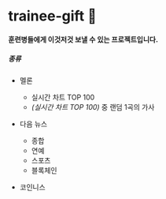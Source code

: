 # trainee-gift 🎁

#### 훈련병들에게 이것저것 보낼 수 있는 프로젝트입니다.

##### 종류
* 멜론  
    * 실시간 차트 TOP 100
    * *(실시간 차트 TOP 100)* 중 랜덤 1곡의 가사
    
* 다음 뉴스
    * 종합
    * 연예
    * 스포츠
    * 블록체인
    
* 코인니스